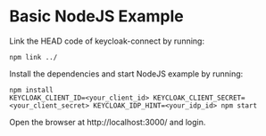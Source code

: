 # Basic NodeJS Example

Link the HEAD code of keycloak-connect by running:

```
npm link ../
```

Install the dependencies and start NodeJS example by running:

```
npm install
KEYCLOAK_CLIENT_ID=<your_client_id> KEYCLOAK_CLIENT_SECRET=<your_client_secret> KEYCLOAK_IDP_HINT=<your_idp_id> npm start
```

Open the browser at http://localhost:3000/ and login.
